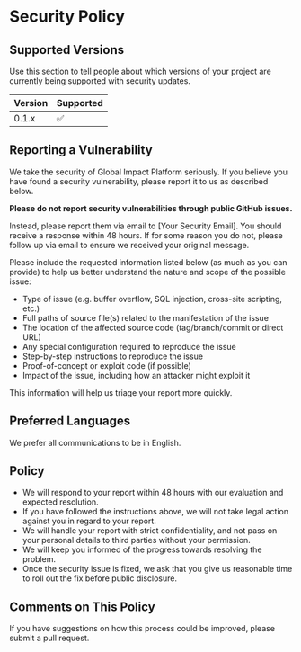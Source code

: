 # Security Policy

## Supported Versions

Use this section to tell people about which versions of your project are currently being supported with security updates.

| Version | Supported          |
| ------- | ------------------ |
| 0.1.x   | :white_check_mark: |

## Reporting a Vulnerability

We take the security of Global Impact Platform seriously. If you believe you have found a security vulnerability, please report it to us as described below.

**Please do not report security vulnerabilities through public GitHub issues.**

Instead, please report them via email to [Your Security Email]. You should receive a response within 48 hours. If for some reason you do not, please follow up via email to ensure we received your original message.

Please include the requested information listed below (as much as you can provide) to help us better understand the nature and scope of the possible issue:

* Type of issue (e.g. buffer overflow, SQL injection, cross-site scripting, etc.)
* Full paths of source file(s) related to the manifestation of the issue
* The location of the affected source code (tag/branch/commit or direct URL)
* Any special configuration required to reproduce the issue
* Step-by-step instructions to reproduce the issue
* Proof-of-concept or exploit code (if possible)
* Impact of the issue, including how an attacker might exploit it

This information will help us triage your report more quickly.

## Preferred Languages

We prefer all communications to be in English.

## Policy

* We will respond to your report within 48 hours with our evaluation and expected resolution.
* If you have followed the instructions above, we will not take legal action against you in regard to your report.
* We will handle your report with strict confidentiality, and not pass on your personal details to third parties without your permission.
* We will keep you informed of the progress towards resolving the problem.
* Once the security issue is fixed, we ask that you give us reasonable time to roll out the fix before public disclosure.

## Comments on This Policy

If you have suggestions on how this process could be improved, please submit a pull request.